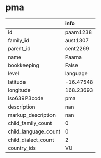 # pma
|                      | info      |
|:---------------------|:----------|
| id                   | paam1238  |
| family_id            | aust1307  |
| parent_id            | cent2269  |
| name                 | Paama     |
| bookkeeping          | False     |
| level                | language  |
| latitude             | -16.47548 |
| longitude            | 168.23693 |
| iso639P3code         | pma       |
| description          | nan       |
| markup_description   | nan       |
| child_family_count   | 0         |
| child_language_count | 0         |
| child_dialect_count  | 2         |
| country_ids          | VU        |